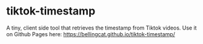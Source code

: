 # tiktok-timestamp

A tiny, client side tool that retrieves the timestamp from Tiktok videos. Use it on Github Pages here: https://bellingcat.github.io/tiktok-timestamp/
